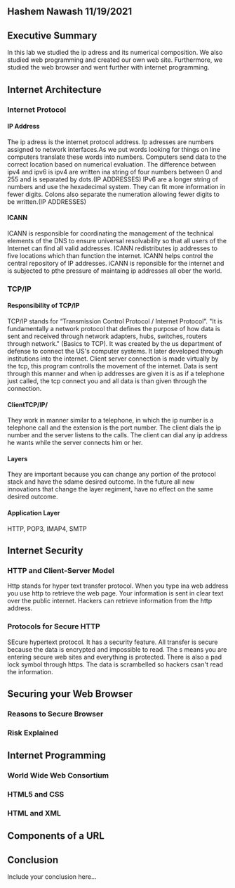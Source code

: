 ## Hashem Nawash 11/19/2021

## Executive Summary 
In this lab we studied the ip adress and its numerical composition. We also studied web programming and created our own web site. Furthermore, we studied the web browser and went further with internet programming.

## Internet Architecture
### Internet Protocol
#### IP Address
The ip adress is the internet protocol address. Ip adresses are numbers assigned to network interfaces.As we put words looking for things on line computers translate these words into numbers. Computers send data to the correct location based on numerical evaluation. The difference between ipv4 and ipv6 is ipv4 are written ina string of four numbers between 0 and 255 and is separated by dots.(IP ADDRESSES)  IPv6 are a longer string of numbers and use the hexadecimal system. They can fit more information in fewer digits. Colons also separate the numeration allowing fewer digits to be written.(IP ADDRESSES) 
#### ICANN
ICANN is responsible for coordinating the management of the technical elements of the DNS to ensure universal resolvability so that all users of the Internet can find all valid addresses. ICANN redistributes ip addresses to five locations which than function the internet. ICANN helps control the central repository of IP addresses. iCANN is reponsible for the internet and is subjected to pthe pressure of maintaing ip addresses all ober the world. 

### TCP/IP
#### Responsibility of TCP/IP
TCP/IP stands for “Transmission Control Protocol / Internet Protocol”. "It is fundamentally a network protocol that defines the purpose of how data is sent and received through network adapters, hubs, switches, routers through network." (Basics to TCP). It was created by the us department of defense to connect the US's computer systems. It later developed through institutions into the internet. Client server connection is made virtually by the tcp, this program controlls the movement of the internet. Data is sent through this manner and when ip addresses are given it is as if a telephone just called, the tcp connect you and all data is than given through the connection. 
#### ClientTCP/IP/
They work in manner similar to a telephone, in  which the ip number is a telephone call and the extension is the port number. The client dials the ip number and the server listens to the calls. The client can dial any ip address he wants while the server connects him or her. 

#### Layers
They are important because you can change any portion of the protocol stack and have the sdame desired outcome. In the future all new innovations that change the layer regiment, have no effect on the same desired outcome.
#### Application Layer
HTTP, POP3, IMAP4, SMTP

## Internet Security
### HTTP and Client-Server Model
Http stands for hyper text transfer protocol. When you type ina web address you use http to retrieve the web page. Your information is sent in clear text over the public internet. Hackers can retrieve information from the http address.
### Protocols for Secure HTTP
SEcure hypertext protocol. It has a security feature. All transfer is secure because the data is encrypted and impossible to read. The s means you are entering secure web sites and everything is protected. There is also a pad lock symbol through https. The data is scrambelled so hackers csan't read the information. 

## Securing your Web Browser
### Reasons to Secure Browser
### Risk Explained

## Internet Programming
### World Wide Web Consortium
### HTML5 and CSS
### HTML and XML

## Components of a URL

## Conclusion
Include your conclusion here...
